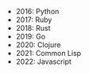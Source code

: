 - 2016: Python
- 2017: Ruby
- 2018: Rust
- 2019: Go
- 2020: Clojure
- 2021: Common Lisp
- 2022: Javascript
